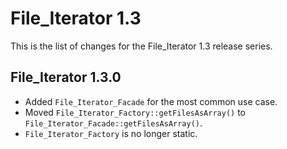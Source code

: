 File_Iterator 1.3
=================

This is the list of changes for the File_Iterator 1.3 release series.

File_Iterator 1.3.0
-------------------

* Added `File_Iterator_Facade` for the most common use case.
* Moved `File_Iterator_Factory::getFilesAsArray()` to `File_Iterator_Facade::getFilesAsArray()`.
* `File_Iterator_Factory` is no longer static.
